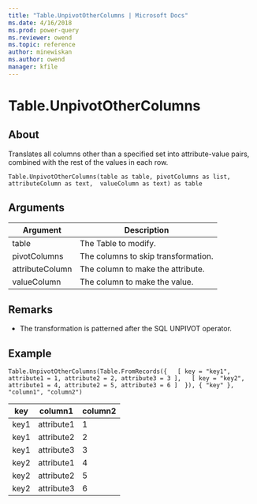 ```yaml
---
title: "Table.UnpivotOtherColumns | Microsoft Docs"
ms.date: 4/16/2018
ms.prod: power-query
ms.reviewer: owend
ms.topic: reference
author: minewiskan
ms.author: owend
manager: kfile
---
```

# Table.UnpivotOtherColumns

  
## About  
Translates all columns other than a specified set into attribute-value pairs, combined with the rest of the values in each row.  
  
```  
Table.UnpivotOtherColumns(table as table, pivotColumns as list, attributeColumn as text,  valueColumn as text) as table  
```  
  
## Arguments  
  
|Argument|Description|  
|------------|---------------|  
|table|The Table to modify.|  
|pivotColumns|The columns to skip transformation.|  
|attributeColumn|The column to make the attribute.|  
|valueColumn|The column to make the value.|  
  
## Remarks  
  
-   The transformation is patterned after the SQL UNPIVOT operator.  
  
## Example  
  
```  
Table.UnpivotOtherColumns(Table.FromRecords({   [ key = "key1", attribute1 = 1, attribute2 = 2, attribute3 = 3 ],   [ key = "key2", attribute1 = 4, attribute2 = 5, attribute3 = 6 ]  }), { "key" }, "column1", "column2")  
```  
  
|key|column1|column2|  
|-------|-----------|-----------|  
|key1|attribute1|1|  
|key1|attribute2|2|  
|key1|attribute3|3|  
|key2|attribute1|4|  
|key2|attribute2|5|  
|key2|attribute3|6|  
  
